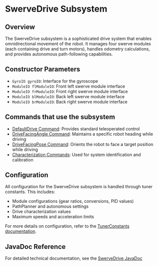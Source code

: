 # SwerveDrive Subsystem

## Overview
The SwerveDrive subsystem is a sophisticated drive system that enables omnidirectional movement of the robot. It manages four swerve modules (each containing drive and turn motors), handles odometry calculations, and provides autonomous path-following capabilities.

## Constructor Parameters
- `GyroIO gyroIO`: Interface for the gyroscope
- `ModuleIO flModuleIO`: Front left swerve module interface
- `ModuleIO frModuleIO`: Front right swerve module interface
- `ModuleIO blModuleIO`: Back left swerve module interface
- `ModuleIO brModuleIO`: Back right swerve module interface

## Commands that use the subsystem
- [DefaultDrive Command](../../library/commands/swerve/defaultdrive.md): Provides standard teleoperated control
- [DriveFacingAngle Command](../../library/commands/swerve/drivefacingangle.md): Maintains a specific robot heading while driving
- [DriveFacingPose Command](../../library/commands/swerve/drivefacingpose.md): Orients the robot to face a target position while driving
- [Characterization Commands](../../library/commands/swerve/characterization.md): Used for system identification and calibration

## Configuration
All configuration for the SwerveDrive subsystem is handled through tuner constants. This includes:
- Module configurations (gear ratios, conversions, PID values)
- PathPlanner and autonomous settings
- Drive characterization values
- Maximum speeds and acceleration limits

For more details on configuration, refer to the [TunerConstants documentation](../../game/tunerconstants.md).

## JavaDoc Reference
For detailed technical documentation, see the [SwerveDrive JavaDoc](/javadoc/frc/alotobots/library/subsystems/swervedrive/SwerveDriveSubsystem.html)
